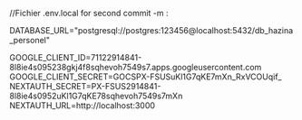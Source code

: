 //Fichier .env.local for second commit -m :


DATABASE_URL="postgresql://postgres:123456@localhost:5432/db_hazina_personel"


GOOGLE_CLIENT_ID=71122914841-8l8ie4s095238gkj4f8sqhevoh7549s7.apps.googleusercontent.com
GOOGLE_CLIENT_SECRET=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
NEXTAUTH_SECRET=PX-FSUS2914841-8l8ie4s0952uKl1G7qKE78sqhevoh7549s7mXn
NEXTAUTH_URL=http://localhost:3000


